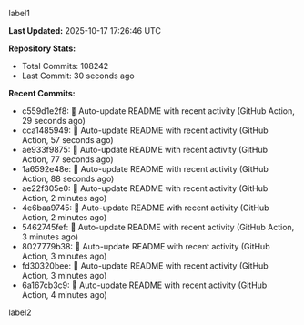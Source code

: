 
label1 
<!-- ACTIVITY_START -->
**Last Updated:** 2025-10-17 17:26:46 UTC

**Repository Stats:**
- Total Commits: 108242
- Last Commit: 30 seconds ago

**Recent Commits:**
- c559d1e2f8: 🤖 Auto-update README with recent activity (GitHub Action, 29 seconds ago)
- cca1485949: 🤖 Auto-update README with recent activity (GitHub Action, 57 seconds ago)
- ae933f9875: 🤖 Auto-update README with recent activity (GitHub Action, 77 seconds ago)
- 1a6592e48e: 🤖 Auto-update README with recent activity (GitHub Action, 88 seconds ago)
- ae22f305e0: 🤖 Auto-update README with recent activity (GitHub Action, 2 minutes ago)
- 4e6baa9745: 🤖 Auto-update README with recent activity (GitHub Action, 2 minutes ago)
- 5462745fef: 🤖 Auto-update README with recent activity (GitHub Action, 3 minutes ago)
- 8027779b38: 🤖 Auto-update README with recent activity (GitHub Action, 3 minutes ago)
- fd30320bee: 🤖 Auto-update README with recent activity (GitHub Action, 3 minutes ago)
- 6a167cb3c9: 🤖 Auto-update README with recent activity (GitHub Action, 4 minutes ago)
<!-- ACTIVITY_END -->

label2

